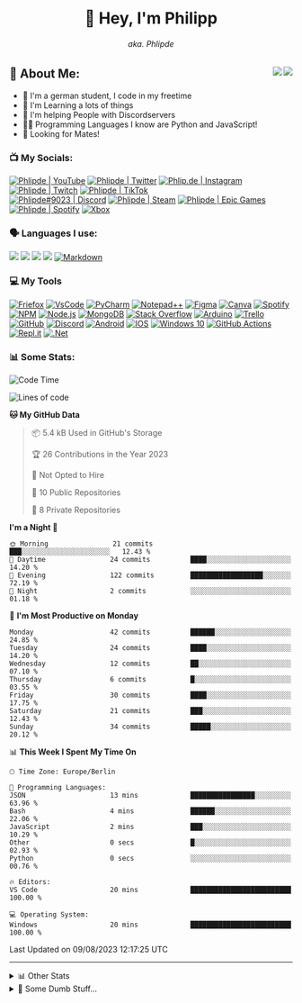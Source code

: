 <h1 align="center">👋 Hey, I'm Philipp </h1>
<h6 align="center"> aka. Phlipde </h6>
<img  align="right" src="https://badges.pufler.dev/visits/phlipde/phlipde?style=flat-square&color=1199ff&labelColor=222222" />
<img  align="right" src="https://badges.pufler.dev/years/phlipde?label=Account%20Age&style=flat-square&color=1199ff&labelColor=222222" />

## 👤 About Me:

- 👋 I'm a german student, I code in my freetime
- 📖 I'm Learning a lots of things
- 🤝 I'm helping People with Discordservers
- 👨‍💻 Programming Languages I know are Python and JavaScript!
- 👀 Looking for Mates!

### 📺 My Socials:
[<img alt="Phlipde | YouTube" src="https://img.shields.io/badge/Phlipde-%23FF0000.svg?style=for-the-badge&logo=YouTube&logoColor=white" />][youtube]
[<img alt="Phlipde | Twitter" src="https://img.shields.io/badge/Phlipde-%231DA1F2.svg?style=for-the-badge&logo=Twitter&logoColor=white" />][twitter]
[<img alt="Phlip.de | Instagram" src="https://img.shields.io/badge/Phlip.de-%23E4405F.svg?style=for-the-badge&logo=Instagram&logoColor=white" />][instagram]
[<img alt="Phlipde | Twitch" src="https://img.shields.io/badge/Phlipde-%239146FF.svg?style=for-the-badge&logo=Twitch&logoColor=white"/>][twitch]
[<img alt="Phlipde | TikTok" src="https://img.shields.io/badge/Phlipde-%23000000.svg?style=for-the-badge&logo=TikTok&logoColor=white"/>][tiktok]
<br>
[<img alt="Phlipde#9023 | Discord" src="https://img.shields.io/badge/Phlipde-%237289DA.svg?style=for-the-badge&logo=discord&logoColor=white" />][discord]
[<img alt="Phlipde | Steam" src="https://img.shields.io/badge/steam-%23000000.svg?style=for-the-badge&logo=steam&logoColor=white"/>][steam]
[<img alt="Phlipde | Epic Games" src="https://img.shields.io/badge/epicgames-%23313131.svg?style=for-the-badge&logo=epicgames&logoColor=white"/>][epic]
[<img alt="Phlipde | Spotify" src="https://img.shields.io/badge/Spotify-1ED760?style=for-the-badge&logo=spotify&logoColor=white" />][spotify]
[<img alt="Xbox" src="https://img.shields.io/badge/Phlipde-%23107C10.svg?style=for-the-badge&logo=Xbox&logoColor=white"/>][xbox]
<br />

### 🗣 Languages I use:
[<img src="https://img.shields.io/badge/HTML5-E34F26?style=for-the-badge&logo=html5&logoColor=white"/>][ph]
[<img src="https://img.shields.io/badge/CSS3-1572B6?style=for-the-badge&logo=css3&logoColor=white"/>][ph]
[<img src="https://img.shields.io/badge/JavaScript-323330?style=for-the-badge&logo=javascript&logoColor=F7DF1E"/>][ph]
[<img src="https://img.shields.io/badge/Python-3776AB?style=for-the-badge&logo=python&logoColor=white"/>][ph]
[<img alt="Markdown" src="https://img.shields.io/badge/markdown-%23000000.svg?style=for-the-badge&logo=markdown&logoColor=white"/>][ph]
<br />

### 💻 My Tools
[<img alt="Friefox" src="https://img.shields.io/badge/Firefox_Browser-FF7139?style=for-the-badge&logo=Firefox-Browser&logoColor=white" />][ph]
[<img alt="VsCode" src="https://img.shields.io/badge/Visual_Studio_Code-0078D4?style=for-the-badge&logo=visual%20studio%20code&logoColor=white" />][ph]
[<img alt="PyCharm" src="https://img.shields.io/badge/pycharm-143?style=for-the-badge&logo=pycharm&logoColor=black&color=black&labelColor=green" />][ph]
[<img alt="Notepad++" src="https://img.shields.io/badge/Notepad++-90E59A.svg?style=for-the-badge&logo=notepad%2B%2B&logoColor=black" />][ph]
[<img alt="Figma" src="https://img.shields.io/badge/Figma-F24E1E?style=for-the-badge&logo=figma&logoColor=white" />][ph]
[<img alt="Canva" src="https://img.shields.io/badge/Canva-%2300C4CC.svg?&style=for-the-badge&logo=Canva&logoColor=white" />][ph]
[<img alt="Spotify" src="https://img.shields.io/badge/Spotify-1ED760?&style=for-the-badge&logo=spotify&logoColor=white" />][ph]
[<img alt="NPM" src="https://img.shields.io/badge/npm-CB3837?style=for-the-badge&logo=npm&logoColor=white" />][ph]
[<img alt="Node.js" src="https://img.shields.io/badge/Node.js-43853D?style=for-the-badge&logo=node-dot-js&logoColor=white" />][ph]
[<img alt="MongoDB" alt="" src="https://img.shields.io/badge/MongoDB-4EA94B?style=for-the-badge&logo=mongodb&logoColor=white" />][ph]
[<img alt="Stack Overflow" src="https://img.shields.io/badge/Stack_Overflow-FE7A16?style=for-the-badge&logo=stack-overflow&logoColor=white" />][ph]
[<img alt="Arduino" src="https://img.shields.io/badge/-Arduino-00979D?style=for-the-badge&logo=Arduino&logoColor=white"/>][ph]
[<img alt="Trello" src="https://img.shields.io/badge/Trello-%23026AA7.svg?style=for-the-badge&logo=Trello&logoColor=white"/>][ph]
[<img alt="GitHub" src="https://img.shields.io/badge/GitHub-100000?style=for-the-badge&logo=github&logoColor=white" />][ph]
[<img alt="Discord" src="https://img.shields.io/badge/Discord-7289DA?style=for-the-badge&logo=discord&logoColor=white" />][ph]
[<img alt="Android" src="https://img.shields.io/badge/Android-3DDC84?style=for-the-badge&logo=android&logoColor=white" />][ph]
[<img alt="IOS" src="https://img.shields.io/badge/iOS-000000?style=for-the-badge&logo=ios&logoColor=white">][ph]
[<img alt="Windows 10" src="https://img.shields.io/badge/Windows-0078D6?style=for-the-badge&logo=windows&logoColor=white" />][ph]
[<img alt="GitHub Actions" src="https://img.shields.io/badge/githubactions-%232671E5.svg?style=for-the-badge&logo=githubactions&logoColor=white"/>][ph]
[<img alt="Repl.it" src="https://img.shields.io/badge/Repl.it-%230D101E.svg?style=for-the-badge&logo=Repl.it&logoColor=white"/>][ph]
[<img alt=".Net" src="https://img.shields.io/badge/.NET-5C2D91?style=for-the-badge&logo=.net&logoColor=white"/>][ph]
<br />


### 📊 Some Stats:

<!--START_SECTION:waka-->
![Code Time](http://img.shields.io/badge/Code%20Time-116%20hrs%2056%20mins-blue)

![Lines of code](https://img.shields.io/badge/From%20Hello%20World%20I%27ve%20Written-361.2%20thousand%20lines%20of%20code-blue)

**🐱 My GitHub Data** 

> 📦 5.4 kB Used in GitHub's Storage 
 > 
> 🏆 26 Contributions in the Year 2023
 > 
> 🚫 Not Opted to Hire
 > 
> 📜 10 Public Repositories 
 > 
> 🔑 8 Private Repositories 
 > 
**I'm a Night 🦉** 

```text
🌞 Morning                21 commits          ███░░░░░░░░░░░░░░░░░░░░░░   12.43 % 
🌆 Daytime                24 commits          ████░░░░░░░░░░░░░░░░░░░░░   14.20 % 
🌃 Evening                122 commits         ██████████████████░░░░░░░   72.19 % 
🌙 Night                  2 commits           ░░░░░░░░░░░░░░░░░░░░░░░░░   01.18 % 
```
📅 **I'm Most Productive on Monday** 

```text
Monday                   42 commits          ██████░░░░░░░░░░░░░░░░░░░   24.85 % 
Tuesday                  24 commits          ████░░░░░░░░░░░░░░░░░░░░░   14.20 % 
Wednesday                12 commits          ██░░░░░░░░░░░░░░░░░░░░░░░   07.10 % 
Thursday                 6 commits           █░░░░░░░░░░░░░░░░░░░░░░░░   03.55 % 
Friday                   30 commits          ████░░░░░░░░░░░░░░░░░░░░░   17.75 % 
Saturday                 21 commits          ███░░░░░░░░░░░░░░░░░░░░░░   12.43 % 
Sunday                   34 commits          █████░░░░░░░░░░░░░░░░░░░░   20.12 % 
```


📊 **This Week I Spent My Time On** 

```text
🕑︎ Time Zone: Europe/Berlin

💬 Programming Languages: 
JSON                     13 mins             ████████████████░░░░░░░░░   63.96 % 
Bash                     4 mins              ██████░░░░░░░░░░░░░░░░░░░   22.06 % 
JavaScript               2 mins              ███░░░░░░░░░░░░░░░░░░░░░░   10.29 % 
Other                    0 secs              █░░░░░░░░░░░░░░░░░░░░░░░░   02.93 % 
Python                   0 secs              ░░░░░░░░░░░░░░░░░░░░░░░░░   00.76 % 

🔥 Editors: 
VS Code                  20 mins             █████████████████████████   100.00 % 

💻 Operating System: 
Windows                  20 mins             █████████████████████████   100.00 % 
```


 Last Updated on 09/08/2023 12:17:25 UTC
<!--END_SECTION:waka-->

******

<details>
  <summary>📊 Other Stats</summary>
  <br>
<img src="https://github-readme-stats.vercel.app/api?username=phlipde&show_icons=true&theme=algolia&hide_border=true" />
<img src="https://github-readme-stats.vercel.app/api/top-langs/?username=phlipde&theme=algolia&hide_border=true&layout=compact" />
<br>
<img border-radius="25px" src="https://activity-graph.herokuapp.com/graph?username=Phlipde&theme=github&hide_border=true" />
  <br>
</details>

<details>
  <summary>🧭 Some Dumb Stuff...</summary>
 
  <br />
 <a href="https://discord.com/users/547856031229935694">
  <img src="https://lanyard-profile-readme.vercel.app/api/547856031229935694?hideTimestamp=true&idleMessage=Just%20chillin'%20at%20the%20moment..." align="right" />
</a>
 
  <img alt="Twitch Status" src="https://img.shields.io/twitch/status/phlipde?color=%236441a5&label=Twitch&logo=Twitch&style=flat-square" href="https://twitch.tv/phlipde
">
  <img alt="Discord" src="https://img.shields.io/discord/698181577271672884?color=%235865F2&label=Discord&logo=Discord&logoColor=%235865F2&style=flat-square">
 

 
 ![status](https://dev.discordprofiles.me/badge/status/547856031229935694?simple=true&style=flat-square&label=Currently)
 ![playing](https://dev.discordprofiles.me/badge/playing/547856031229935694?simple=true&style=flat-square)
 ![VsCode](https://dev.discordprofiles.me/badge/vscode/547856031229935694?simple=true&style=flat-square)
[![Spotify](https://dev.discordprofiles.me/badge/spotify/547856031229935694?simple=true&style=flat-square)](https://dev.discordprofiles.me/openspotify/547856031229935694)
 
 
 
  <br />
</details>

<!-- ![Updated Badge](https://badges.pufler.dev/updated/phlipde/phlipde?style=flat-square&color=1199ff&labelColor=222222) -->



[youtube]: https://www.youtube.com/channel/UC7jgTSm-klMyWXtE59xOG-A/ " Phlipde "
[twitter]: https://twitter.com/phlipde/ " Phlipde "
[instagram]: https://instagram.com/phlip.de/ " Phlip.de "
[discord]: https://discordapp.com/users/547856031229935694 " Phlipde#9023 "
[twitch]: https://twitch.tv/phlipde " Phlipde "
[tiktok]: https://tiktok.com/@phlipde " Phlipde "
[epic]: ## " Name: Phlipde "
[steam]: ## " Friend Code: 1041086826 "
[spotify]: https://github.com/Phlipde " Phlipde "
[xbox]: ## " Phlipde "
[ph]: ##
